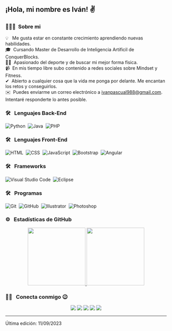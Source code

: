 <h2>¡Hola, mi nombre es Iván! ✌ &nbsp; </h2>

### 👨🏻‍💻 &nbsp;Sobre mi

💡 &nbsp; Me gusta estar en constante crecimiento aprendiendo nuevas habilidades.\
🎓 &nbsp;Cursando Master de Desarrollo de Inteligencia Artificil de ConquerBlocks.\
🏋️‍♀️ &nbsp;Apasionado del deporte y de buscar mi mejor forma física.\
📹 &nbsp;En mis tiempo libre subo contenido a redes sociales sobre Mindset y Fitness.\
✔ &nbsp;Abierto a cualquier cosa que la vida me ponga por delante. Me encantan los retos y conseguirlos.\
✉️ &nbsp;Puedes enviarme un correo electrónico a ivanpascual988@gmail.com. Intentaré responderte lo antes posible.

### 🛠 &nbsp; Lenguajes Back-End

![Python](https://img.shields.io/badge/-Python-05122A?style=flat&logo=python)&nbsp;
![Java](https://img.shields.io/badge/-Java-05122A?style=flat&logo=Java)&nbsp;
![PHP](https://img.shields.io/badge/-PHP-05122A?style=flat&logo=php)&nbsp;

### 🛠 &nbsp; Lenguajes Front-End

![HTML](https://img.shields.io/badge/-HTML-05122A?style=flat&logo=HTML5)&nbsp;
![CSS](https://img.shields.io/badge/-CSS-05122A?style=flat&logo=CSS3&logoColor=1572B6)&nbsp;
![JavaScript](https://img.shields.io/badge/-JavaScript-05122A?style=flat&logo=javascript)&nbsp;
![Bootstrap](https://img.shields.io/badge/-Bootstrap-05122A?style=flat&logo=bootstrap&logoColor=563D7C)&nbsp;
![Angular](https://img.shields.io/badge/-Angular-05122A?style=flat&logo=angular)&nbsp;

### 🛠 &nbsp; Frameworks

![Visual Studio Code](https://img.shields.io/badge/-Visual%20Studio%20Code-05122A?style=flat&logo=visual-studio-code&logoColor=007ACC)&nbsp;
![Eclipse](https://img.shields.io/badge/-Eclipse-05122A?style=flat&logo=eclipse-ide&logoColor=2C2255)

### 🛠 &nbsp; Programas

![Git](https://img.shields.io/badge/-Git-05122A?style=flat&logo=git)&nbsp;
![GitHub](https://img.shields.io/badge/-GitHub-05122A?style=flat&logo=github)&nbsp;
![Illustrator](https://img.shields.io/badge/-Illustrator-05122A?style=flat&logo=adobe-illustrator)&nbsp;
![Photoshop](https://img.shields.io/badge/-Photoshop-05122A?style=flat&logo=adobe-photoshop)&nbsp;

### ⚙️ &nbsp; Estadísticas de GitHub

<p align="center">
  <a href="https://github.com/AVS1508">
    <img height="180em" src="https://github-readme-stats-eight-theta.vercel.app/api?username=ivanpascual988&show_icons=true&theme=algolia&include_all_commits=true&count_private=true"/>
    <img height="180em" src="https://github-readme-stats-eight-theta.vercel.app/api/top-langs/?username=ivanpascual988&layout=compact&langs_count=8&theme=algolia"/>
  </a>
</p>

### 🤝🏻 &nbsp; Conecta conmigo 😉

<p align="center">
  <a href="https://linkedin.com/in/iprodriguez/"><img src="https://img.shields.io/badge/Ivan%20Pascual%20Rodriguez-0077B5?style=flat&logo=Linkedin&logoColor=white"/></a>
  <a href="mailto:ivanpascual988@gmail.com"><img src="https://img.shields.io/badge/-ivanpascual988@gmail.com-D14836?style=flat&logo=Gmail&logoColor=white"/></a>
  <a href="https://instagram.com/ivanmindfit"><img src="https://img.shields.io/badge/-@ivanmindfit_-E4405F?style=flat&logo=Instagram&logoColor=white"/></a>
  <a href="https://www.youtube.com/@ivanmindfit"><img src="https://img.shields.io/badge/-@ivanmindfit-BD081C?style=flat&logo=YouTube&logoColor=white"/></a>
  <a href="https://podcasters.spotify.com/pod/show/ivanmindfit"><img src="https://img.shields.io/badge/-Mindfit%20by%20Iván%20Pascual-008000?style=flat&logo=Spotify&logoColor=white"/></a>
</p>

-----

Última edición: 11/09/2023

